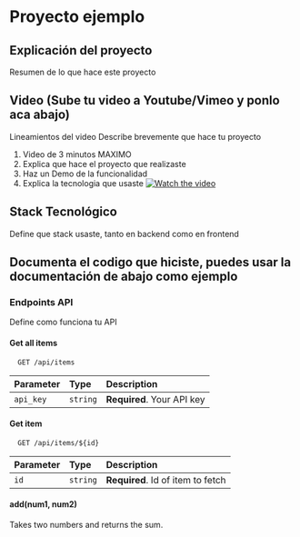 
# Proyecto ejemplo

## Explicación del proyecto
Resumen de lo que hace este proyecto

## Video (Sube tu video a Youtube/Vimeo y ponlo aca abajo)
Lineamientos del video
Describe brevemente que hace tu proyecto 
1. Video de 3 minutos MAXIMO
2. Explica que hace el proyecto que realizaste
3. Haz un Demo de la funcionalidad
4. Explica la tecnologia que usaste
[![Watch the 
video](https://i.imgur.com/vKb2F1B.png)](https://youtu.be/vt5fpE0bzSY)

## Stack Tecnológico 
Define que stack usaste, tanto en backend como en frontend

## Documenta el codigo que hiciste, puedes usar la documentación de abajo como ejemplo
### Endpoints API
Define como funciona tu API

#### Get all items

```http
  GET /api/items
```

| Parameter | Type     | Description                |
| :-------- | :------- | :------------------------- |
| `api_key` | `string` | **Required**. Your API key |

#### Get item

```http
  GET /api/items/${id}
```

| Parameter | Type     | Description                       |
| :-------- | :------- | :-------------------------------- |
| `id`      | `string` | **Required**. Id of item to fetch |

#### add(num1, num2)

Takes two numbers and returns the sum.


